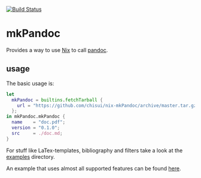 
[![Build Status](https://travis-ci.org/chisui/nix-mkPandoc.svg?branch=master)](https://travis-ci.org/chisui/nix-mkPandoc)

# mkPandoc 

Provides a way to use [Nix](https://nixos.org/nix/) to call [pandoc](https://github.com/jgm/pandoc).

## usage

The basic usage is:

```nix
let
  mkPandoc = builtins.fetchTarball {
    url = "https://github.com/chisui/nix-mkPandoc/archive/master.tar.gz";
  };
in mkPandoc.mkPandoc {
  name    = "doc.pdf";
  version = "0.1.0";
  src     = ./doc.md;
}
```

For stuff like LaTex-templates, bibliography and filters take a look at the [examples](./examples/) directory.

An example that uses almost all supported features can be found [here](https://github.com/chisui/dakka/blob/master/thesis/default.nix).

